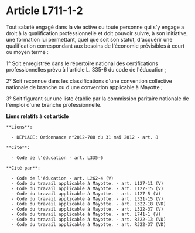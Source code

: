 # Article L711-1-2

Tout salarié engagé dans la vie active ou toute personne qui s'y engage a droit à la qualification professionnelle et doit
pouvoir suivre, à son initiative, une formation lui permettant, quel que soit son statut, d'acquérir une qualification
correspondant aux besoins de l'économie prévisibles à court ou moyen terme : 

1° Soit enregistrée dans le répertoire national des certifications professionnelles prévu à l'article L. 335-6 du code de
l'éducation ; 

2° Soit reconnue dans les classifications d'une convention collective nationale de branche ou d'une convention applicable à
Mayotte ; 

3° Soit figurant sur une liste établie par la commission paritaire nationale de l'emploi d'une branche professionnelle.

**Liens relatifs à cet article**

	**Liens**:

	  - DEPLACE: Ordonnance n°2012-788 du 31 mai 2012 - art. 8

	**Cite**:

	  - Code de l'éducation - art. L335-6

	**Cité par**:

	  - Code de l'éducation - art. L262-4 (V)
	  - Code du travail applicable à Mayotte. - art. L127-11 (V)
	  - Code du travail applicable à Mayotte. - art. L127-15 (V)
	  - Code du travail applicable à Mayotte. - art. L127-5 (V)
	  - Code du travail applicable à Mayotte. - art. L321-15 (V)
	  - Code du travail applicable à Mayotte. - art. L322-18 (VD)
	  - Code du travail applicable à Mayotte. - art. L322-37 (V)
	  - Code du travail applicable à Mayotte. - art. L741-1 (V)
	  - Code du travail applicable à Mayotte. - art. R322-13 (VD)
	  - Code du travail applicable à Mayotte. - art. R322-37 (VD)
